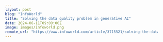 ```yaml
---
layout: post
blog: "InfoWorld"
title: "Solving the data quality problem in generative AI"
date: 2024-06-11T09:00:00Z
image: images/infoworld.png
remote_url: "https://www.infoworld.com/article/3715521/solving-the-data-quality-problem-in-generative-ai.html#tk.rss_applicationdevelopment"
---
```

